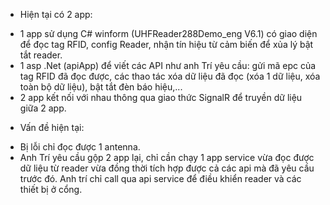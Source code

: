 - Hiện tại có 2 app:
+ 1 app sử dụng C# winform (UHFReader288Demo_eng V6.1) có giao diện để đọc tag RFID, config Reader, nhận tín hiệu từ cảm biến để xủa lý bật tắt reader.
+ 1 asp .Net (apiApp) để viết các API như anh Trí yêu cầu: gửi mã epc của tag RFID đã đọc được, các thao tác xóa dữ liệu đã đọc (xóa 1 dữ liệu, xóa toàn bộ dữ liệu), bật tắt đèn báo hiệu,...
+ 2 app kết nối với nhau thông qua giao thức SignalR để truyền dữ liệu giữa 2 app.
- Vấn đề hiện tại:
+ Bị lỗi chỉ đọc được 1 antenna.
+ Anh Trí yêu cầu gộp 2 app lại, chỉ cần chạy 1 app service vừa đọc được dữ liệu từ reader vừa đồng thời tích hợp được cả các api mà đã yêu cầu trước đó. Anh trí chỉ call qua api service để điều khiển reader và các thiết bị ở cổng.

